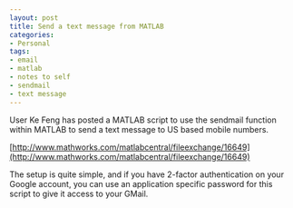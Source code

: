 ```yaml
---
layout: post
title: Send a text message from MATLAB
categories:
- Personal
tags:
- email
- matlab
- notes to self
- sendmail
- text message
---
```

User Ke Feng has posted a MATLAB script to use the sendmail function within MATLAB to send a text message to US based mobile numbers. <!--more-->

[http://www.mathworks.com/matlabcentral/fileexchange/16649](http://www.mathworks.com/matlabcentral/fileexchange/16649)

The setup is quite simple, and if you have 2-factor authentication on your Google account, you can use an application specific password for this script to give it access to your GMail.
<!--more-->